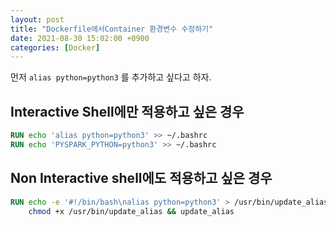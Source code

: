```yaml
---
layout: post
title: "Dockerfile에서Container 환경변수 수정하기"
date: 2021-08-30 15:02:00 +0900
categories: [Docker]
---
```


먼저 ```alias python=python3``` 를 추가하고 싶다고 하자.

## Interactive Shell에만 적용하고 싶은 경우

``` Dockerfile
RUN echo 'alias python=python3' >> ~/.bashrc
RUN echo 'PYSPARK_PYTHON=python3' >> ~/.bashrc
```

## Non Interactive shell에도 적용하고 싶은 경우

``` Dockerfile
RUN echo -e '#!/bin/bash\nalias python=python3' > /usr/bin/update_alias && \
    chmod +x /usr/bin/update_alias && update_alias
```